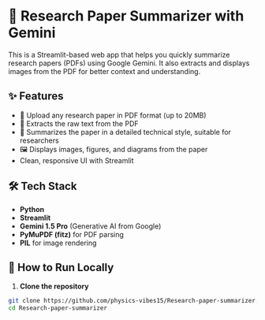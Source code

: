 # 📄 Research Paper Summarizer with Gemini

This is a Streamlit-based web app that helps you quickly summarize research papers (PDFs) using Google Gemini. It also extracts and displays images from the PDF for better context and understanding.  

## ✨ Features

- 📑 Upload any research paper in PDF format (up to 20MB)
- 🧠 Extracts the raw text from the PDF
- 🤖 Summarizes the paper in a detailed technical style, suitable for researchers
- 🖼️ Displays images, figures, and diagrams from the paper
- Clean, responsive UI with Streamlit

## 🛠️ Tech Stack

- **Python**
- **Streamlit**
- **Gemini 1.5 Pro** (Generative AI from Google)
- **PyMuPDF (fitz)** for PDF parsing
- **PIL** for image rendering

## 🚀 How to Run Locally

1. **Clone the repository**  

```bash
git clone https://github.com/physics-vibes15/Research-paper-summarizer.git
cd Research-paper-summarizer
